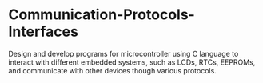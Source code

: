 # Communication-Protocols-Interfaces
Design and develop programs for microcontroller using C language to interact with different embedded systems, such as LCDs, RTCs, EEPROMs, and communicate with other devices though various protocols.
